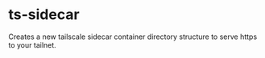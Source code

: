 # ts-sidecar
Creates a new tailscale sidecar container directory structure to serve https to your tailnet. 
